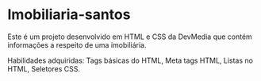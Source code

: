 # Imobiliaria-santos
 Este é um projeto desenvolvido em HTML e CSS da DevMedia que contém informações a respeito de uma imobiliária. 

Habilidades adquiridas: Tags básicas do HTML, Meta tags HTML, Listas no HTML, Seletores CSS.
